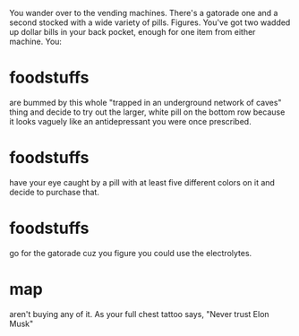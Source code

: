 You wander over to the vending machines. There's a gatorade one and a second stocked with a wide variety of pills. Figures. You've got two wadded up dollar bills in your back pocket, enough for one item from either machine. You:

# foodstuffs
are bummed by this whole "trapped in an underground network of caves" thing and decide to try out the larger, white pill on the bottom row because it looks vaguely like an antidepressant you were once prescribed.

# foodstuffs
have your eye caught by a pill with at least five different colors on it and decide to purchase that.

# foodstuffs
go for the gatorade cuz you figure you could use the electrolytes.

# map
aren't buying any of it. As your full chest tattoo says, "Never trust Elon Musk"
